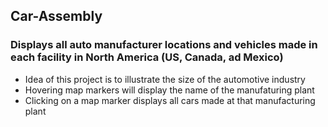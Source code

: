 ## Car-Assembly

### Displays all auto manufacturer locations and vehicles made in each facility in North America (US, Canada, ad Mexico)
- Idea of this project is to illustrate the size of the automotive industry
- Hovering map markers will display the name of the manufaturing plant
- Clicking on a map marker displays all cars made at that manufacturing plant
